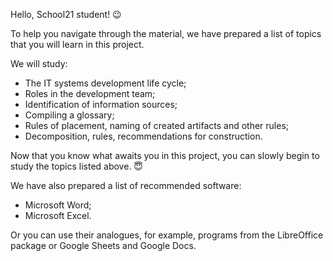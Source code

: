 Hello, School21 student! 😉

To help you navigate through the material, we have prepared a list of topics that you will learn in this project.

We will study:
- The IT systems development life cycle;
- Roles in the development team;
- Identification of information sources;
- Compiling a glossary;
- Rules of placement, naming of created artifacts and other rules;
- Decomposition, rules, recommendations for construction.

Now that you know what awaits you in this project, you can slowly begin to study the topics listed above. 😇

We have also prepared a list of recommended software:
- Microsoft Word;
- Microsoft Excel.

Or you can use their analogues, for example, programs from the LibreOffice package or Google Sheets and Google Docs.
